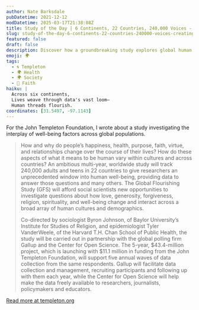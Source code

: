 ```yaml
---
author: Nate Barksdale
pubDatetime: 2021-12-12
modDatetime: 2025-03-17T21:38:08Z
title: Study of the Day | 6 Continents, 22 Countries, 240,000 Voices - Creating an Unprecedented Window on How Humans Can Flourish and Change
slug: study-of-the-day-6-continents-22-countries-240000-voices-creating-an-unprecedented-window-on-how-humans-can-flourish-and-change
featured: false
draft: false
description: Discover how a groundbreaking study explores global human well-being through the diverse lenses of 240,000 individuals from 22 countries.
emoji: 🌍
tags:
  - 🌀 Templeton
  - 🌍 Health
  - 🌍 Society
  - 🙏 Faith
haiku: |
  Across six continents,  
  Lives weave through data's vast loom—  
  Human threads flourish.
coordinates: [31.5497, -97.1143]
---
```


For the John Templeton Foundation, I wrote about a study investigating the interplay of well-being factors across global populations.

> How and why do people’s happiness, health, purpose, faith, virtue, and relationships change over the course of their lives? How do these aspects of what it means to be human vary within cultures and across countries? An ambitious multi-year, worldwide study will track 240,000 adults and teens in 22 countries to give researchers an unprecedented window into human well-being, providing data to answer those questions and many others. The Global Flourishing Study (GFS) will afford social scientists new opportunities to investigate questions about how love, generosity, forgiveness, religion, spirituality, and well-being change and interact across a broad array of human cultures and demographics.
>
> Co-directed by sociologist Byron Johnson, of Baylor University’s Institute for Studies of Religion, and epidemiologist Tyler VanderWeele, of the Harvard T.H. Chan School of Public Health, the study will be carried out in partnership with the global polling firm Gallup and the Center for Open Science. The 5-year, $43.4-million project, which is launching with $11.1 million in funding from the John Templeton Foundation, will support five annual waves of data collection from the same respondents. Gallup will facilitate data collection and management, recruiting participants and following up with them each year, while the Center for Open Science will help make the data freely available to researchers, journalists, policymakers and educators.

[Read more at templeton.org](https://www.templeton.org/news/6-continents-22-countries-240000-voices-creating-an-unprecedented-window-on-how-humans-can-flourish-and-change)

